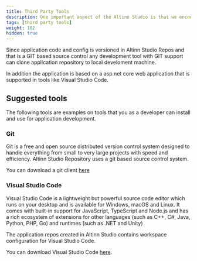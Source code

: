 ```yaml
---
title: Third Party Tools
description: One important aspect of the Altinn Studio is that we encourage to use third party development tools to create and modify applications.
tags: [third party tools]
weight: 102
hidden: true
--- 
```


Since application code and config is versioned in Altinn Studio Repos and that is a GIT based source control any development tool with GIT support can clone application repository to local develoment machine.

In addition the application is based on a asp.net core web application that is supported in tools like Visual Studio Code.

## Suggested tools

The following tools are examples on tools that you as a developer can install and use for application development.

### Git
Git is a free and open source distributed version control system designed to handle everything from small to very large projects with speed and efficiency. 
Altinn Studio Repository uses a git based source control system. 

You can download a git client [here](https://git-scm.com/)

### Visual Studio Code
Visual Studio Code is a lightweight but powerful source code editor which runs on your desktop and is available for Windows, macOS and Linux. 
It comes with built-in support for JavaScript, TypeScript and Node.js and has a rich ecosystem of extensions for other languages (such as C++, C#, Java, Python, PHP, Go) and runtimes (such as .NET and Unity)

The application repos created in Altinn Studio contains workspace configuration for Visual Studio Code.

You can download Visual Studio Code [here](https://code.visualstudio.com/).